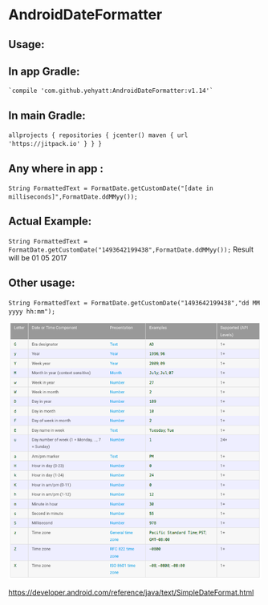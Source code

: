# AndroidDateFormatter

## Usage: 

## In app Gradle:

    `compile 'com.github.yehyatt:AndroidDateFormatter:v1.14'`
   
## In main Gradle:
   
   `allprojects {
    repositories {
        jcenter()
        maven { url 'https://jitpack.io' }
                 }
               }`


## Any where in app :
`String FormattedText = FormatDate.getCustomDate("[date in milliseconds]",FormatDate.ddMMyy());`

## Actual Example:
`String FormattedText = FormatDate.getCustomDate("1493642199438",FormatDate.ddMMyy());`
Result will be 01 05 2017

## Other usage:
`String FormattedText = FormatDate.getCustomDate("1493642199438","dd MM yyyy hh:mm");`

![alt text](https://github.com/yehyatt/AndroidDateFormatter/blob/master/Screen%20Shot%202017-05-01%20at%206.52.39%20PM.png)

https://developer.android.com/reference/java/text/SimpleDateFormat.html
    
